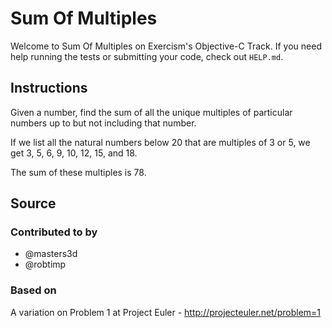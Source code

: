 # Sum Of Multiples

Welcome to Sum Of Multiples on Exercism's Objective-C Track.
If you need help running the tests or submitting your code, check out `HELP.md`.

## Instructions

Given a number, find the sum of all the unique multiples of particular numbers up to
but not including that number.

If we list all the natural numbers below 20 that are multiples of 3 or 5,
we get 3, 5, 6, 9, 10, 12, 15, and 18.

The sum of these multiples is 78.

## Source

### Contributed to by

- @masters3d
- @robtimp

### Based on

A variation on Problem 1 at Project Euler - http://projecteuler.net/problem=1
